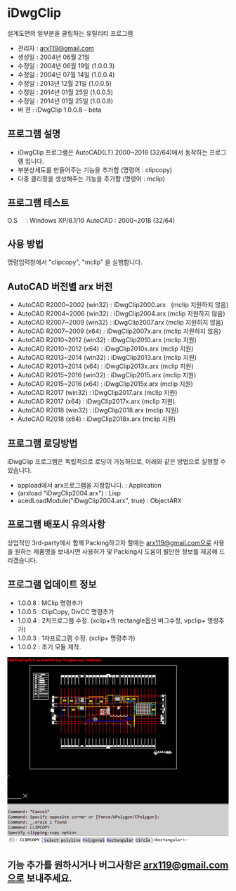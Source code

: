 # iDwgClip
설계도면의 일부분을 클립하는 유틸리티 프로그램

- 관리자 : arx119@gmail.com
- 생성일 : 2004년 06월 21일
- 수정일 : 2004년 06월 19일 (1.0.0.3)
- 수정일 : 2004년 07월 14일 (1.0.0.4)
- 수정일 : 2013년 12월 21일 (1.0.0.5)
- 수정일 : 2014년 01월 25일 (1.0.0.5)
- 수정일 : 2014년 01월 25일 (1.0.0.8)
- 버  젼 : iDwgClip 1.0.0.8 - beta

## 프로그램 설명
- iDwgClip 프로그램은 AutoCAD(LT) 2000~2018 (32/64)에서 동작하는 프로그램 입니다.
- 부분상세도를 만들어주는 기능을 추가함 (명령어 : clipcopy)
- 다중 클리핑을 생성해주는 기능을 추가함 (명령어 : mclip)

## 프로그램 테스트
O.S     : Windows XP/8.1/10
AutoCAD : 2000~2018 (32/64)

## 사용 방법
명령입력창에서 "clipcopy", "mclip" 을 실행합니다.

## AutoCAD 버전별 arx 버전
- AutoCAD R2000~2002 (win32) : iDwgClip2000.arx    (mclip 지원하지 않음)
- AutoCAD R2004~2006 (win32) : iDwgClip2004.arx    (mclip 지원하지 않음) 
- AutoCAD R2007~2009 (win32) : iDwgClip2007.arx    (mclip 지원하지 않음) 
- AutoCAD R2007~2009 (x64)   : iDwgClip2007x.arx   (mclip 지원하지 않음)
- AutoCAD R2010~2012 (win32) : iDwgClip2010.arx    (mclip 지원)
- AutoCAD R2010~2012 (x64)   : iDwgClip2010x.arx   (mclip 지원)
- AutoCAD R2013~2014 (win32) : iDwgClip2013.arx    (mclip 지원) 
- AutoCAD R2013~2014 (x64)   : iDwgClip2013x.arx   (mclip 지원)
- AutoCAD R2015~2016 (win32) : iDwgClip2015.arx    (mclip 지원) 
- AutoCAD R2015~2016 (x64)   : iDwgClip2015x.arx   (mclip 지원)
- AutoCAD R2017 (win32)      : iDwgClip2017.arx    (mclip 지원) 
- AutoCAD R2017 (x64)        : iDwgClip2017x.arx   (mclip 지원)
- AutoCAD R2018 (win32)      : iDwgClip2018.arx    (mclip 지원) 
- AutoCAD R2018 (x64)        : iDwgClip2018x.arx   (mclip 지원)

## 프로그램 로딩방법
iDwgClip 프로그램은 독립적으로 로딩이 가능하므로, 아래와 같은 방법으로
실행할 수 있습니다. 
- appload에서 arx프로그램을 지정합니다.          : Application
- (arxload "iDwgClip2004.arx")                   : Lisp
- acedLoadModule("iDwgClip2004.arx", true)       : ObjectARX

## 프로그램 배포시 유의사항
상업적인 3rd-party에서 함께 Packing하고자 할때는 arx119@gmail.com으로 
사용을 원하는 제품명을 보내시면 사용허가 및 Packing시 도움이 될만한 정보를 
제공해 드리겠습니다.

## 프로그램 업데이트 정보
- 1.0.0.8  : MClip 명령추가
- 1.0.0.5  : ClipCopy, DivCC 명령추가
- 1.0.0.4  : 2차프로그램 수정. (xclip+의 rectangle옵션 버그수정, vpclip+ 명령추가)
- 1.0.0.3  : 1차프로그램 수정. (xclip+ 명령추가)
- 1.0.0.2  : 초기 모듈 제작.

![Alt text](/images/image01.gif "clipcopy")

## 기능 추가를 원하시거나 버그사항은 arx119@gmail.com으로 보내주세요.
